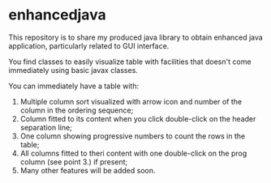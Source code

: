 # enhancedjava
This repository is to share my produced java library to obtain enhanced java application, particularly related to GUI interface.

You find classes to easily visualize table with facilities that doesn't come immediately using basic javax classes.

You can immediately have a table with:
1. Multiple column sort visualized with arrow icon and number of the column in the ordering sequence;
2. Column fitted to its content when you click double-click on the header separation line;
3. One column showing progressive numbers to count the rows in the table;
4. All columns fitted to theri content with one double-click on the prog column (see point 3.) if present;
5. Many other features will be added soon.
